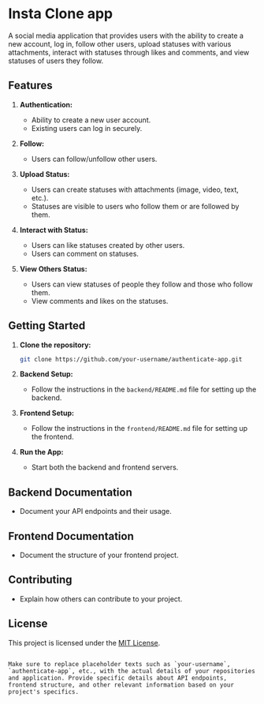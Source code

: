 # Insta Clone app

A social media application that provides users with the ability to create a new account, log in, follow other users, upload statuses with various attachments, interact with statuses through likes and comments, and view statuses of users they follow.

## Features

1. **Authentication:**

   - Ability to create a new user account.
   - Existing users can log in securely.

2. **Follow:**

   - Users can follow/unfollow other users.

3. **Upload Status:**

   - Users can create statuses with attachments (image, video, text, etc.).
   - Statuses are visible to users who follow them or are followed by them.

4. **Interact with Status:**

   - Users can like statuses created by other users.
   - Users can comment on statuses.

5. **View Others Status:**
   - Users can view statuses of people they follow and those who follow them.
   - View comments and likes on the statuses.

## Getting Started

1. **Clone the repository:**

   ```bash
   git clone https://github.com/your-username/authenticate-app.git
   ```

2. **Backend Setup:**

   - Follow the instructions in the `backend/README.md` file for setting up the backend.

3. **Frontend Setup:**

   - Follow the instructions in the `frontend/README.md` file for setting up the frontend.

4. **Run the App:**
   - Start both the backend and frontend servers.

## Backend Documentation

- Document your API endpoints and their usage.

## Frontend Documentation

- Document the structure of your frontend project.

## Contributing

- Explain how others can contribute to your project.

## License

This project is licensed under the [MIT License](LICENSE).

```

Make sure to replace placeholder texts such as `your-username`, `authenticate-app`, etc., with the actual details of your repositories and application. Provide specific details about API endpoints, frontend structure, and other relevant information based on your project's specifics.
```
